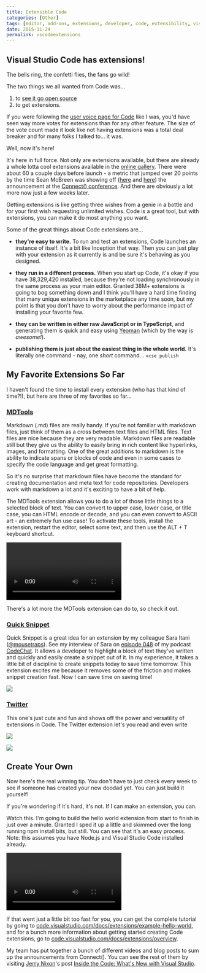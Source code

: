 ```yaml
---
title: Extensible Code
categories: [Other]
tags: [editor, add-ons, extensions, developer, code, extensibility, visual-studio, ide]
date: 2015-11-24
permalink: vscodeextensions
---
```


## Visual Studio Code has extensions!

The bells ring, the confetti flies, the fans go wild!


The two things we all wanted from Code was...

1.  to [see it go open source](/vscodeopen)
2.  to get extensions.

If you were following the [user voice page for Code](https://visualstudio.uservoice.com/forums/293070-visual-studio-code) like I was, you&#39;d have seen way more votes for extensions than for any other feature. The size of the vote count made it look like not having extensions was a total deal breaker and for many folks I talked to... it was.

Well, now it&#39;s here!

It&#39;s here in full force. Not only are extensions available, but there are already a whole lotta cool extensions available in the [online gallery](https://marketplace.visualstudio.com/#VSCode). There were about 60 a couple days before launch - a metric that jumped over 20 points by the time Sean McBreen was showing off ([here](https://channel9.msdn.com/events/Visual-Studio/Connect-event-2015/Visual-Studio-Code-Extensions) and [here](https://channel9.msdn.com/events/Visual-Studio/Connect-event-2015/032)) the announcement at the [Connect() conference](https://channel9.msdn.com/Events/Visual-Studio/Connect-event-2015). And there are obviously a lot more now just a few weeks later.

Getting extensions is like getting three wishes from a genie in a bottle and for your first wish requesting unlimited wishes. Code is a great tool, but with extensions, you can make it do most anything you want.

Some of the great things about Code extensions are...

- **they&#39;re easy to write.** To run and test an extensions, Code launches an instance of itself. It&#39;s a bit like Inception that way. Then you can just play with your extension as it currently is and be sure it&#39;s behaving as you designed.

- **they run in a different process.** When you start up Code, it&#39;s okay if you have 38,329,420 installed, because they&#39;re not loading synchronously in the same process as your main editor. Granted 38M+ extensions is going to bog something down and I think you&#39;ll have a hard time finding that many unique extensions in the  marketplace any time soon, but my point is that you don&#39;t have to worry about the performance impact of installing your favorite few.

- **they can be written in either raw JavaScript or in TypeScript**, and generating them is quick and easy using [Yeoman](http://yeoman.io) (which by the way is _awesome!_).

- **publishing them is just about the easiest thing in the whole world.** It&#39;s literally one command - nay, one _short_ command... `vcse publish`

## My Favorite Extensions So Far

I haven&#39;t found the time to install every extension (who has that kind of time?!), but here are three of my favorites so far...

### [MDTools](https://marketplace.visualstudio.com/items/seanmcbreen.MDTools)

Markdown (.md) files are really handy. If you&#39;re not familiar with markdown files, just think of them as a cross between text files and HTML files. Text files are nice because they are very readable. Markdown files are readable still but they give us the ability to easily bring in rich content like hyperlinks, images, and formatting. One of the great additions to markdown is the ability to indicate spans or blocks of code and even in some cases to specify the code language and get great formatting.

So it&#39;s no surprise that markdown files have become the standard for creating documentation and meta text for code repositories. Developers work with markdown a lot and it&#39;s exciting to have a bit of help.

The MDTools extension allows you to do a lot of those little things to a selected block of text. You can convert to upper case, lower case, or title case, you can HTML encode or decode, and you can even convert to ASCII art - an extremely fun use case! To activate these tools, install the extension, restart the editor, select some text, and then use the ALT + T keyboard shortcut.

<video autoplay="" controls="" src="/files/vscodeextensions_01.mp4"> </video>

There&#39;s a lot more the MDTools extension can do to, so check it out.

### [Quick Snippet](https://marketplace.visualstudio.com/items/mousetraps.quicksnippet)

Quick Snippet is a great idea for an extension by my colleague Sara Itani ([@mousetraps](http://twitter.com/mousetraps)). See my interview of Sara on [episode 048](/codechat/048) of my podcast [CodeChat](/codechat). It allows a developer to highlight a block of text they&#39;ve written and quickly and easily create a snippet out of it. In my experience, it takes a little bit of discipline to create snippets today to save time tomorrow. This extension excites me because it removes some of the friction and makes snippet creation fast. Now I can save time on saving time!

![](/files/vscodeextensions_02.png)

### [Twitter](https://marketplace.visualstudio.com/items/austin.a-vscode-twitter)

This one&#39;s just cute and fun and shows off the power and versatility of extensions in Code. The Twitter extension let&#39;s you read and even write

![](/files/vscodeextensions_03.png)

![](/files/vscodeextensions_04.png)

## Create Your Own

Now here&#39;s the real winning tip. You don&#39;t have to just check every week to see if someone has created your new doodad yet. You can just build it yourself!

If you&#39;re wondering if it&#39;s hard, it&#39;s not. If I can make an extension, you can.

Watch this. I&#39;m going to build the hello world extension from start to finish in just over a minute. Granted I sped it up a little and skimmed over the long running npm install bits, but still. You can see that it&#39;s an easy process. Note: this assumes you have Node.js and Visual Studio Code installed already.

<video autoplay="" controls="" src="/files/vscodeextensions_05.mp4"> </video>

If that went just a little bit too fast for you, you can get the complete tutorial by going to [code.visualstudio.com/docs/extensions/example-hello-world](https://code.visualstudio.com/docs/extensions/example-hello-world), and for a bunch more information about getting started creating Code extensions, go to [code.visualstudio.com/docs/extensions/overview](https://code.visualstudio.com/docs/extensions/overview).

My team has put together a bunch of different videos and blog posts to sum up the announcements from Connect(). You can see the rest of them by visiting [Jerry Nixon](http://twitter.com/jerrynixon)&#39;s post [Inside the Code: What&#39;s New with Visual Studio](http://blog.jerrynixon.com/2015/12/inside-code-whats-new-with-visual-studio.html?CR_CC=200731423).